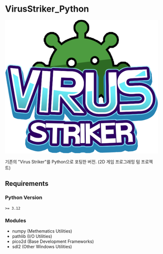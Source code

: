 # VirusStriker_Python
![Virus Striker](./Resources/Sprites/GUI/Sprite_Logo.png)


기존의 "Virus Striker"를 Python으로 포팅한 버전. (2D 게임 프로그래밍 텀 프로젝트)

## Requirements
### Python Version
`>= 3.12`
### Modules
* numpy (Methematics Utilities)
* pathlib (I/O Utilities)
* pico2d (Base Development Frameworks)
* sdl2 (Other Windows Utilities)
